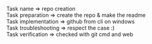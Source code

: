 
Task name => repo creation  
Task preparation => create the repo & make the readme  
Task implementation => github from cli on windows  
Task troubleshooting => respect the case :)  
Task verification => checked with git cmd and web  
